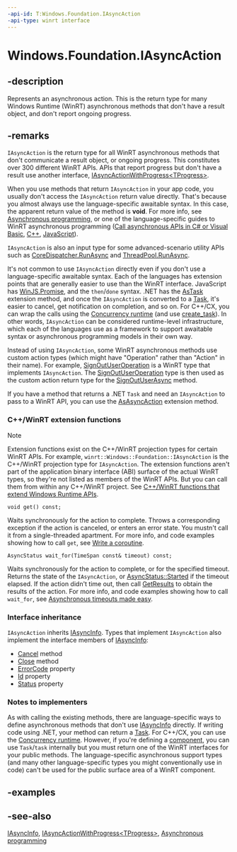 ```yaml
---
-api-id: T:Windows.Foundation.IAsyncAction
-api-type: winrt interface
---
```


<!-- Interface syntax.
public interface IAsyncAction : Windows.Foundation.IAsyncInfo
-->

# Windows.Foundation.IAsyncAction

## -description

Represents an asynchronous action. This is the return type for many Windows Runtime (WinRT) asynchronous methods that don't have a result object, and don't report ongoing progress.

## -remarks

`IAsyncAction` is the return type for all WinRT asynchronous methods that don't communicate a result object, or ongoing progress. This constitutes over 300 different WinRT APIs. APIs that report progress but don't have a result use another interface, [IAsyncActionWithProgress&lt;TProgress&gt;](iasyncactionwithprogress_1.md).

When you use methods that return `IAsyncAction` in your app code, you usually don't access the `IAsyncAction` return value directly. That's because you almost always use the language-specific awaitable syntax. In this case, the apparent return value of the method is **void**. For more info, see [Asynchronous programming](/windows/uwp/threading-async/asynchronous-programming-universal-windows-platform-apps), or one of the language-specific guides to WinRT asynchronous programming ([Call asynchronous APIs in C# or Visual Basic](/windows/uwp/threading-async/call-asynchronous-apis-in-csharp-or-visual-basic), [C++](/windows/uwp/threading-async/asynchronous-programming-in-cpp-universal-windows-platform-apps), [JavaScript](/previous-versions/windows/apps/hh700330(v=win.10))).

`IAsyncAction` is also an input type for some advanced-scenario utility APIs such as [CoreDispatcher.RunAsync](../windows.ui.core/coredispatcher_runasync_447339746.md) and [ThreadPool.RunAsync](../windows.system.threading/threadpool_runasync_514988780.md).

It's not common to use `IAsyncAction` directly even if you don't use a language-specific awaitable syntax. Each of the languages has extension points that are generally easier to use than the WinRT interface. JavaScript has [WinJS.Promise](/previous-versions/windows/apps/br211867(v=win.10)), and the `then`/`done` syntax. .NET has the [AsTask](/dotnet/api/system.windowsruntimesystemextensions.astask?view=dotnet-uwp-10.0&preserve-view=true) extension method, and once the `IAsyncAction` is converted to a [Task](/dotnet/api/system.threading.tasks.task?view=dotnet-uwp-10.0&preserve-view=true), it's easier to cancel, get notification on completion, and so on. For C++/CX, you can wrap the calls using the [Concurrency runtime](/cpp/parallel/concrt/reference/concurrency-namespace) (and use [create_task](/cpp/parallel/concrt/reference/concurrency-namespace-functions?view=vs-2017)). In other words, `IAsyncAction` can be considered runtime-level infrastructure, which each of the languages use as a framework to support awaitable syntax or asynchronous programming models in their own way.

Instead of using `IAsyncAction`, some WinRT asynchronous methods use custom action types (which might have "Operation" rather than "Action" in their name). For example, [SignOutUserOperation](../windows.security.authentication.onlineid/signoutuseroperation.md) is a WinRT type that implements `IAsyncAction`. The [SignOutUserOperation](../windows.security.authentication.onlineid/signoutuseroperation.md) type is then used as the custom action return type for the [SignOutUserAsync](../windows.security.authentication.onlineid/onlineidauthenticator_signoutuserasync_658229157.md) method.

If you have a method that returns a .NET `Task` and need an `IAsyncAction` to pass to a WinRT API, you can use the [AsAsyncAction](/dotnet/api/system.windowsruntimesystemextensions.asasyncaction?view=dotnet-uwp-10.0&preserve-view=true) extension method.

### C++/WinRT extension functions

> [!NOTE]
> Extension functions exist on the C++/WinRT projection types for certain WinRT APIs. For example, `winrt::Windows::Foundation::IAsyncAction` is the C++/WinRT projection type for `IAsyncAction`. The extension functions aren't part of the application binary interface (ABI) surface of the actual WinRT types, so they're not listed as members of the WinRT APIs. But you can call them from within any C++/WinRT project. See [C++/WinRT functions that extend Windows Runtime APIs](/uwp/cpp-ref-for-winrt/winrt#cwinrt-functions-that-extend-windows-runtime-apis).

```cppwinrt
void get() const;
```

Waits synchronously for the action to complete. Throws a corresponding exception if the action is canceled, or enters an error state. You mustn't call it from a single-threaded apartment. For more info, and code examples showing how to call `get`, see [Write a coroutine](/windows/uwp/cpp-and-winrt-apis/concurrency#write-a-coroutine).

```cppwinrt
AsyncStatus wait_for(TimeSpan const& timeout) const;
```

Waits synchronously for the action to complete, or for the specified timeout. Returns the state of the `IAsyncAction`, or [AsyncStatus::Started](/uwp/api/windows.foundation.asyncstatus) if the timeout elapsed. If the action didn't time out, then call [GetResults](/uwp/api/windows.foundation.iasyncaction.getresults) to obtain the results of the action. For more info, and code examples showing how to call `wait_for`, see [Asynchronous timeouts made easy](/windows/uwp/cpp-and-winrt-apis/concurrency-2#asynchronous-timeouts-made-easy).

### Interface inheritance

`IAsyncAction` inherits [IAsyncInfo](iasyncinfo.md). Types that implement `IAsyncAction` also implement the interface members of [IAsyncInfo](iasyncinfo.md):

+ [Cancel](iasyncinfo_cancel_1985564044.md) method
+ [Close](iasyncinfo_close_811482585.md) method
+ [ErrorCode](iasyncinfo_errorcode.md) property
+ [Id](iasyncinfo_id.md) property
+ [Status](iasyncinfo_status.md) property

### Notes to implementers

As with calling the existing methods, there are language-specific ways to define asynchronous methods that don't use [IAsyncInfo](iasyncinfo.md) directly. If writing code using .NET, your method can return a [Task](/dotnet/api/system.threading.tasks.task?view=dotnet-uwp-10.0&preserve-view=true). For C++/CX, you can use the [Concurrency runtime](/cpp/parallel/concrt/reference/concurrency-namespace). However, if you're defining a [component](/previous-versions/windows/apps/hh441572(v=vs.140)), you can use `Task`/`task` internally but you must return one of the WinRT interfaces for your public methods. The language-specific asynchronous support types (and many other language-specific types you might conventionally use in code) can't be used for the public surface area of a WinRT component.

## -examples

## -see-also

[IAsyncInfo](iasyncinfo.md), [IAsyncActionWithProgress&lt;TProgress&gt;](iasyncactionwithprogress_1.md), [Asynchronous programming](/windows/uwp/threading-async/asynchronous-programming-universal-windows-platform-apps)
